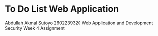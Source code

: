 # To Do List Web Application
Abdullah Akmal Sutoyo
2602239320
Web Application and Development Security Week 4 Assignment
